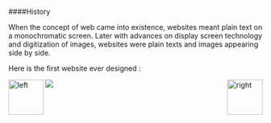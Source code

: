 ####History

<div class="align-justify">
When the concept of web came into existence, websites meant plain text on a monochromatic screen. Later with advances on display screen technology and digitization of images, websites were plain texts and images appearing side by side.</div>


Here is the first website ever designed :

<img src="http://static6.businessinsider.com/image/4e0b8f4dccd1d54255060000/firstwebsite.png"></img>
[<img align="left" alt="left" src="https://cloud.githubusercontent.com/assets/14101008/11165526/091b197c-8acf-11e5-8ac1-3a1e5042ed78.png" width="70" height="70"></img>](https://github.com/vaishnaviviswanathan/CSCI_5828_RESPONSIVE-WEB-DESIGN/blob/master/pattern2.md)
[<img align="right" alt="right" src="https://cloud.githubusercontent.com/assets/14101008/11165527/0a4289a2-8acf-11e5-8378-c5e3a55ab4dc.png" width="70" height="70"></img>](https://github.com/vaishnaviviswanathan/CSCI_5828_RESPONSIVE-WEB-DESIGN/blob/master/History2.md)
